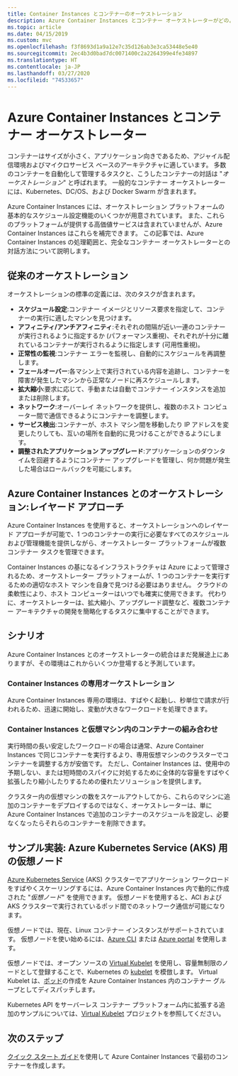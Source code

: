 ```yaml
---
title: Container Instances とコンテナーのオーケストレーション
description: Azure Container Instances とコンテナー オーケストレーターがどのように対話するかを理解します。
ms.topic: article
ms.date: 04/15/2019
ms.custom: mvc
ms.openlocfilehash: f3f8693d1a9a12e7c35d126ab3e3ca53448e5e40
ms.sourcegitcommit: 2ec4b3d0bad7dc0071400c2a2264399e4fe34897
ms.translationtype: HT
ms.contentlocale: ja-JP
ms.lasthandoff: 03/27/2020
ms.locfileid: "74533657"
---
```

# <a name="azure-container-instances-and-container-orchestrators"></a>Azure Container Instances とコンテナー オーケストレーター

コンテナーはサイズが小さく、アプリケーション向きであるため、アジャイル配信環境およびマイクロサービス ベースのアーキテクチャに適しています。 多数のコンテナーを自動化して管理するタスクと、こうしたコンテナーの対話は "*オーケストレーション*" と呼ばれます。 一般的なコンテナー オーケストレーターには、Kubernetes、DC/OS、および Docker Swarm が含まれます。

Azure Container Instances には、オーケストレーション プラットフォームの基本的なスケジュール設定機能のいくつかが用意されています。 また、これらのプラットフォームが提供する高価値サービスは含まれていませんが、Azure Container Instances はこれらを補完できます。 この記事では、Azure Container Instances の処理範囲と、完全なコンテナー オーケストレーターとの対話方法について説明します。

## <a name="traditional-orchestration"></a>従来のオーケストレーション

オーケストレーションの標準の定義には、次のタスクが含まれます。

- **スケジュール設定**:コンテナー イメージとリソース要求を指定して、コンテナーの実行に適したマシンを見つけます。
- **アフィニティ/アンチアフィニティ**:それぞれの間隔が近い一連のコンテナーが実行されるように指定するか (パフォーマンス重視)、それぞれが十分に離れているコンテナーが実行されるように指定します (可用性重視)。
- **正常性の監視**:コンテナー エラーを監視し、自動的にスケジュールを再調整します。
- **フェールオーバー**:各マシン上で実行されている内容を追跡し、コンテナーを障害が発生したマシンから正常なノードに再スケジュールします。
- **拡大縮小**:要求に応じて、手動または自動でコンテナー インスタンスを追加または削除します。
- **ネットワーク**:オーバーレイ ネットワークを提供し、複数のホスト コンピューター間で通信できるようにコンテナーを調整します。
- **サービス検出**:コンテナーが、ホスト マシン間を移動したり IP アドレスを変更したりしても、互いの場所を自動的に見つけることができるようにします。
- **調整されたアプリケーション アップグレード**:アプリケーションのダウンタイムを回避するようにコンテナー アップグレードを管理し、何か問題が発生した場合はロールバックを可能にします。

## <a name="orchestration-with-azure-container-instances-a-layered-approach"></a>Azure Container Instances とのオーケストレーション:レイヤード アプローチ

Azure Container Instances を使用すると、オーケストレーションへのレイヤード アプローチが可能で、1 つのコンテナーの実行に必要なすべてのスケジュールおよび管理機能を提供しながら、オーケストレーター プラットフォームが複数コンテナー タスクを管理できます。

Container Instances の基になるインフラストラクチャは Azure によって管理されるため、オーケストレーター プラットフォームが、1 つのコンテナーを実行するための適切なホスト マシンを自身で見つける必要はありません。 クラウドの柔軟性により、ホスト コンピューターはいつでも確実に使用できます。 代わりに、オーケストレーターは、拡大縮小、アップグレード調整など、複数コンテナー アーキテクチャの開発を簡略化するタスクに集中することができます。

## <a name="scenarios"></a>シナリオ

Azure Container Instances とのオーケストレーターの統合はまだ発展途上にありますが、その環境はこれからいくつか登場すると予測しています。

### <a name="orchestration-of-container-instances-exclusively"></a>Container Instances の専用オーケストレーション

Azure Container Instances 専用の環境は、すばやく起動し、秒単位で請求が行われるため、迅速に開始し、変動が大きなワークロードを処理できます。

### <a name="combination-of-container-instances-and-containers-in-virtual-machines"></a>Container Instances と仮想マシン内のコンテナーの組み合わせ

実行時間の長い安定したワークロードの場合は通常、Azure Container Instances で同じコンテナーを実行するより、専用仮想マシンのクラスターでコンテナーを調整する方が安価です。 ただし、Container Instances は、使用中の予期しない、または短時間のスパイクに対処するために全体的な容量をすばやく拡張したり縮小したりするための優れたソリューションを提供します。

クラスター内の仮想マシンの数をスケールアウトしてから、これらのマシンに追加のコンテナーをデプロイするのではなく、オーケストレーターは、単に Azure Container Instances で追加のコンテナーのスケジュールを設定し、必要なくなったらそれらのコンテナーを削除できます。

## <a name="sample-implementation-virtual-nodes-for-azure-kubernetes-service-aks"></a>サンプル実装: Azure Kubernetes Service (AKS) 用の仮想ノード

[Azure Kubernetes Service](../aks/intro-kubernetes.md) (AKS) クラスターでアプリケーション ワークロードをすばやくスケーリングするには、Azure Container Instances 内で動的に作成された "*仮想ノード*" を使用できます。 仮想ノードを使用すると、ACI および AKS クラスターで実行されているポッド間でのネットワーク通信が可能になります。 

仮想ノードでは、現在、Linux コンテナー インスタンスがサポートされています。 仮想ノードを使い始めるには、[Azure CLI](https://go.microsoft.com/fwlink/?linkid=2047538) または [Azure portal](https://go.microsoft.com/fwlink/?linkid=2047545) を使用します。

仮想ノードでは、オープン ソースの [Virtual Kubelet][aci-connector-k8s] を使用し、容量無制限のノードとして登録することで、Kubernetes の [kubelet][kubelet-doc] を模倣します。 Virtual Kubelet は、[ポッド][pod-doc]の作成を Azure Container Instances 内のコンテナー グループとしてディスパッチします。

Kubernetes API をサーバーレス コンテナー プラットフォーム内に拡張する追加のサンプルについては、[Virtual Kubelet](https://github.com/virtual-kubelet/virtual-kubelet) プロジェクトを参照してください。

## <a name="next-steps"></a>次のステップ

[クイック スタート ガイド](container-instances-quickstart.md)を使用して Azure Container Instances で最初のコンテナーを作成します。

<!-- IMAGES -->

<!-- LINKS -->
[aci-connector-k8s]: https://github.com/virtual-kubelet/azure-aci
[kubelet-doc]: https://kubernetes.io/docs/admin/kubelet/
[pod-doc]: https://kubernetes.io/docs/concepts/workloads/pods/pod/
